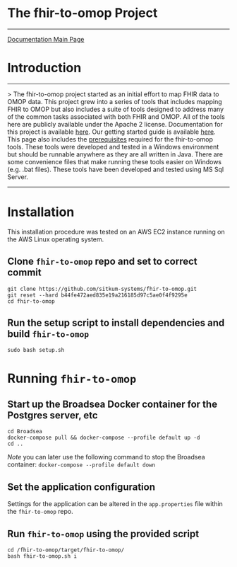 # The fhir-to-omop Project
<hr>
<a href="https://nachc-cad.github.io/fhir-to-omop/index.html">Documentation Main Page</a>


# Introduction
<hr>>
The fhir-to-omop project started as an initial effort to map FHIR data to OMOP data.  This project grew into a series of tools that includes mapping FHIR to OMOP but also includes a suite of tools designed to address many of the common tasks associated with both FHIR and OMOP.  All of the tools here are publicly available under the Apache 2 license. Documentation for this project is available <a href="https://nachc-cad.github.io/fhir-to-omop/index.html">here</a>.  Our getting started guide is available <a href="https://nachc-cad.github.io/fhir-to-omop/pages/navbar/getting-started/start-here/StartHere.html">here</a>.  This page also includes the <a href="https://nachc-cad.github.io/fhir-to-omop/pages/navbar/getting-started/start-here/StartHere.html">prerequisites</a> required for the fhir-to-omop tools.  These tools were developed and tested in a Windows environment but should be runnable anywhere as they are all written in Java.  There are some convenience files that make running these tools easier on Windows (e.g. .bat files). These tools have been developed and tested using MS Sql Server.  

<hr>

# Installation

This installation procedure was tested on an AWS EC2 instance running on the AWS Linux operating system.

## Clone `fhir-to-omop` repo and set to correct commit
```
git clone https://github.com/sitkum-systems/fhir-to-omop.git
git reset --hard b44fe472aed835e19a216185d97c5ae0f4f9295e
cd fhir-to-omop
```

## Run the setup script to install dependencies and build `fhir-to-omop`
`sudo bash setup.sh`

# Running `fhir-to-omop`

## Start up the Broadsea Docker container for the Postgres server, etc
```
cd Broadsea
docker-compose pull && docker-compose --profile default up -d
cd ..
```
*Note* you can later use the following command to stop the Broadsea container:
`docker-compose --profile default down`

## Set the application configuration
Settings for the application can be altered in the `app.properties` file within the `fhir-to-omop` repo.

## Run `fhir-to-omop` using the provided script
```
cd /fhir-to-omop/target/fhir-to-omop/
bash fhir-to-omop.sh i
```
